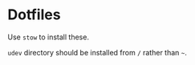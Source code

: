# Dotfiles

Use `stow` to install these.

`udev` directory should be installed from `/` rather than `~`.
